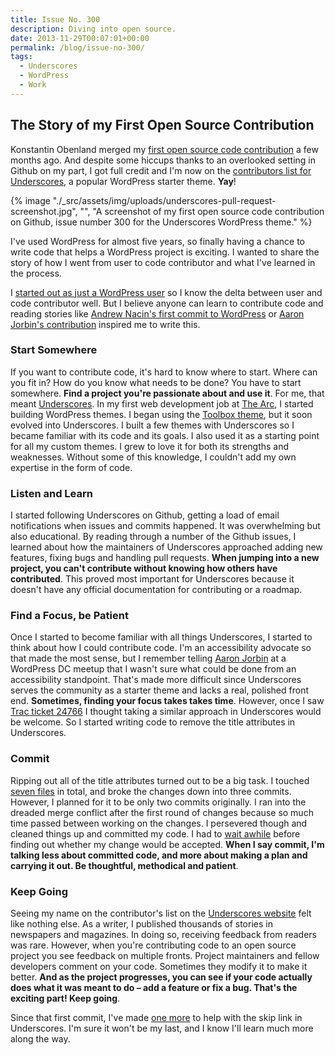 ```yaml
---
title: Issue No. 300
description: Diving into open source.
date: 2013-11-29T00:07:01+00:00
permalink: /blog/issue-no-300/
tags:
  - Underscores
  - WordPress
  - Work
---
```


## The Story of my First Open Source Contribution

Konstantin Obenland merged my [first open source code contribution](https://github.com/Automattic/_s/pull/300) a few months ago. And despite some hiccups thanks to an overlooked setting in Github on my part, I got full credit and I'm now on the [contributors list for Underscores](http://underscores.me/#contribute), a popular WordPress starter theme. **Yay**!

{% image "./_src/assets/img/uploads/underscores-pull-request-screenshot.jpg", "", "A screenshot of my first open source code contribution on Github, issue number 300 for the Underscores WordPress theme." %}

I've used WordPress for almost five years, so finally having a chance to write code that helps a WordPress project is exciting. I wanted to share the story of how I went from user to code contributor and what I've learned in the process.

I [started out as just a WordPress user](http://davidakennedy.com/2013/05/27/dear-wordpress/) so I know the delta between user and code contributor well. But I believe anyone can learn to contribute code and reading stories like [Andrew Nacin's first commit to WordPress](http://nacin.com/2010/11/16/one-year/) or [Aaron Jorbin's contribution](http://aaron.jorb.in/blog/2010/03/commit-the-story-of-writing-a-wordpress-patch/) inspired me to write this.

### Start Somewhere

If you want to contribute code, it's hard to know where to start. Where can you fit in? How do you know what needs to be done? You have to start somewhere. **Find a project you're passionate about and use it**. For me, that meant [Underscores](http://underscores.me/). In my first web development job at [The Arc](http://www.thearc.org), I started building WordPress themes. I began using the [Toolbox theme](http://wordpress.org/themes/toolbox), but it soon evolved into Underscores. I built a few themes with Underscores so I became familiar with its code and its goals. I also used it as a starting point for all my custom themes. I grew to love it for both its strengths and weaknesses. Without some of this knowledge, I couldn't add my own expertise in the form of code.

### Listen and Learn

I started following Underscores on Github, getting a load of email notifications when issues and commits happened. It was overwhelming but also educational. By reading through a number of the Github issues, I learned about how the maintainers of Underscores approached adding new features, fixing bugs and handling pull requests. **When jumping into a new project, you can't contribute without knowing how others have contributed**. This proved most important for Underscores because it doesn't have any official documentation for contributing or a roadmap.

### Find a Focus, be Patient

Once I started to become familiar with all things Underscores, I started to think about how I could contribute code. I'm an accessibility advocate so that made the most sense, but I remember telling [Aaron Jorbin](http://aaron.jorb.in/) at a WordPress DC meetup that I wasn't sure what could be done from an accessibility standpoint. That's made more difficult since Underscores serves the community as a starter theme and lacks a real, polished front end. **Sometimes, finding your focus takes takes time**. However, once I saw [Trac ticket 24766](http://core.trac.wordpress.org/ticket/24766) I thought taking a similar approach in Underscores would be welcome. So I started writing code to remove the title attributes in Underscores.

### Commit

Ripping out all of the title attributes turned out to be a big task. I touched [seven files](https://github.com/Automattic/_s/pull/300/files) in total, and broke the changes down into three commits. However, I planned for it to be only two commits originally. I ran into the dreaded merge conflict after the first round of changes because so much time passed between working on the changes. I persevered though and cleaned things up and committed my code. I had to [wait awhile](https://github.com/Automattic/_s/pull/300#issuecomment-23272821) before finding out whether my change would be accepted. **When I say commit, I'm talking less about committed code, and more about making a plan and carrying it out. Be thoughtful, methodical and patient**.

### Keep Going

Seeing my name on the contributor's list on the [Underscores website](http://underscores.me/) felt like nothing else. As a writer, I published thousands of stories in newspapers and magazines. In doing so, receiving feedback from readers was rare. However, when you're contributing code to an open source project you see feedback on multiple fronts. Project maintainers and fellow developers comment on your code. Sometimes they modify it to make it better. **And as the project progresses, you can see if your code actually does what it was meant to do – add a feature or fix a bug. That's the exciting part! Keep going**.

Since that first commit, I've made [one more](https://github.com/Automattic/_s/commit/3ae7a5e310922c1d563f758c3bf3d6a8af92d5b9) to help with the skip link in Underscores. I'm sure it won't be my last, and I know I'll learn much more along the way.
